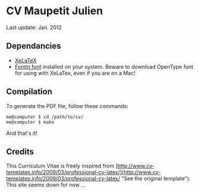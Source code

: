 CV Maupetit Julien
==================

Last update: Jan. 2012

Dependancies
------------

* [XeLaTeX](http://en.wikipedia.org/wiki/XeTeX "XeLaTeX on Wikipedia")
* [Fontin font](http://www.exljbris.com/fontin.html "Download Fontin Font") installed on your system. Beware to download OpenType font for using with XeLaTex, even if you are on a Mac!


Compilation
-----------

To generate the PDF file, follow these commands:

    me@computer $ cd /path/to/cv/
    me@computer $ make

And that's it!


Credits
-------

This Curriculum Vitae is freely inspired from [http://www.cv-templates.info/2009/03/professional-cv-latex/](http://www.cv-templates.info/2009/03/professional-cv-latex/ "See the original template"). This site seems down for now ...
